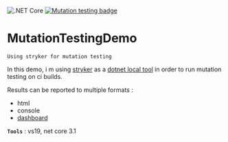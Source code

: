 ![.NET Core](https://github.com/aimenux/MutationTestingDemo/workflows/.NET%20Core/badge.svg)
[![Mutation testing badge](https://img.shields.io/endpoint?style=flat&url=https%3A%2F%2Fbadge-api.stryker-mutator.io%2Fgithub.com%2Faimenux%2FMutationTestingDemo%2FV1.0)](https://dashboard.stryker-mutator.io/reports/github.com/aimenux/MutationTestingDemo/V1.0)
# MutationTestingDemo
```
Using stryker for mutation testing
```

In this demo, i m using [stryker](https://github.com/stryker-mutator/stryker-net) as a [dotnet local tool](https://stu.dev/dotnet-core-3-local-tools/) in order to run mutation testing on ci builds.

Results can be reported to multiple formats :
- html
- console
- [dashboard](https://dashboard.stryker-mutator.io/reports/github.com/aimenux/MutationTestingDemo/V1.0)

**`Tools`** : vs19, net core 3.1